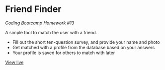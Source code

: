 # Friend Finder
*Coding Bootcamp Homework #13*

A simple tool to match the user with a friend.
- Fill out the short ten-question survey, and provide your name and photo
- Get matched with a profile from the database based on your answers
- Your profile is saved for others to match with later

[View live](https://mighty-stream-50886.herokuapp.com)
